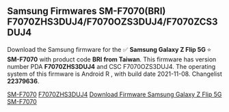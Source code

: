 <h2>Samsung Firmwares SM-F7070(BRI) F7070ZHS3DUJ4/F7070OZS3DUJ4/F7070ZCS3DUJ4</h2>
Download the Samsung firmware for the ✅ <strong>Samsung Galaxy Z Flip 5G </strong> ⭐ <strong>SM-F7070</strong> with product code <strong>BRI</strong> <strong> from Taiwan</strong>. This firmware has version number PDA <strong>F7070ZHS3DUJ4</strong> and CSC F7070OZS3DUJ4. The operating system of this firmware is Android R , with build date 2021-11-08. Changelist <strong>22379636</strong>.


[SM-F7070](https://samfirm.shop/samsung/model/SM-F7070)
[F7070ZHS3DUJ4](https://samfirm.shop/samsung/pda/F7070ZHS3DUJ4)
[Download Firmware Samsung Galaxy Z Flip 5G SM-F7070](https://samfirm.shop/samsung/firmware/472848)
